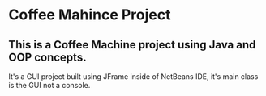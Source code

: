 # Coffee Mahince Project
## This is a Coffee Machine project using Java and OOP concepts.
It's a GUI project built using JFrame inside of NetBeans IDE, it's main class is the GUI not a console.
